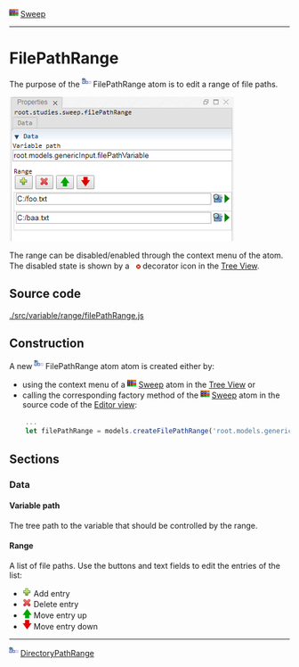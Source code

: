 ![](../../../../icons/sweep.png) [Sweep](../../study/sweep/sweep.md)

----

# FilePathRange
	
The purpose of the ![](../../../../icons/filePathRange.png) FilePathRange atom is to edit a range of file paths. 
		
![](../../../images/filePathRange.png)

The range can be disabled/enabled through the context menu of the atom. The disabled state is shown by a ![](../../../../icons/disabled.png) decorator icon in the [Tree View](../../../views/treeView.md).
		
## Source code

[./src/variable/range/filePathRange.js](../../../../src/variable/range/filePathRange.js)

## Construction
		
A new ![](../../../../icons/filePathRange.png) FilePathRange atom atom is created either by: 

* using the context menu of a ![](../../../../icons/sweep.png) [Sweep](../../study/sweep/sweep.md) atom in the [Tree View](../../../views/treeView.md) or
* calling the corresponding factory method of the ![](../../../../icons/sweep.png) [Sweep](../../study/sweep/sweep.md) atom in the source code of the [Editor view](../../../views/editorView.md):

```javascript
    ...
    let filePathRange = models.createFilePathRange('root.models.genericInput.filePathVariable', ['C:\foo.txt', 'C:\baa.txt']);	     
```						
		
## Sections

### Data

#### Variable path

The tree path to the variable that should be controlled by the range.

#### Range

A list of file paths. Use the buttons and text fields to edit the entries of the list:
* ![](../../../../icons/add.png) Add entry
* ![](../../../../icons/delete.png) Delete entry
* ![](../../../../icons/up.png) Move entry up
* ![](../../../../icons/down.png) Move entry down 

----

![](../../../../icons/directoryPathRange.png) [DirectoryPathRange](./directoryPathRange.md) 

